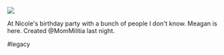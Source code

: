 ![](2013-07-27/c75e71cb9e3f02de172c79186025d927.jpeg)

At Nicole's birthday party with a bunch of people I don't know. Meagan is here. Created @MomMilitia last night.

#legacy